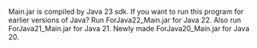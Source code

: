 Main.jar is compiled by Java 23 sdk.
If you want to run this program for earlier versions of Java?
Run ForJava22_Main.jar for Java 22.
Also run ForJava21_Main.jar for Java 21.
Newly made ForJava20_Main.jar for Java 20.